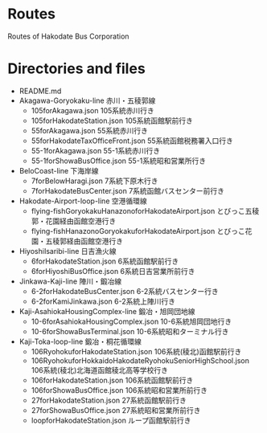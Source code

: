 # Routes
Routes of Hakodate Bus Corporation

# Directories and files
+ README.md
+ Akagawa-Goryokaku-line 赤川・五稜郭線
  - 105forAkagawa.json 105系統赤川行き
  - 105forHakodateStation.json 105系統函館駅前行き
  - 55forAkagawa.json 55系統赤川行き
  - 55forHakodateTaxOfficeFront.json 55系統函館税務署入口行き
  - 55-1forAkagawa.json 55-1系統赤川行き
  - 55-1forShowaBusOffice.json 55-1系統昭和営業所行き
+ BeloCoast-line 下海岸線
  - 7forBelowHaragi.json 7系統下原木行き
  - 7forHakodateBusCenter.json 7系統函館バスセンター前行き
+ Hakodate-Airport-loop-line 空港循環線
  - flying-fishGoryokakuHanazonoforHakodateAirport.json とびっこ五稜郭・花園経由函館空港行き
  - flying-fishHanazonoGoryokakuforHakodateAirport.json とびっこ花園・五稜郭経由函館空港行き
+ HiyoshiIsaribi-line 日吉漁火線
  - 6forHakodateStation.json 6系統函館駅前行き
  - 6forHiyoshiBusOffice.json 6系統日吉営業所前行き
+ Jinkawa-Kaji-line 陣川・鍛冶線
  - 6-2forHakodateBusCenter.json 6-2系統バスセンター行き
  - 6-2forKamiJinkawa.json 6-2系統上陣川行き
+ Kaji-AsahiokaHousingComplex-line 鍛冶・旭岡団地線
  - 10-6forAsahiokaHousingComplex.json 10-6系統旭岡団地行き
  - 10-6forShowaBusTerminal.json 10-6系統昭和ターミナル行き
+ Kaji-Toka-loop-line 鍛冶・桐花循環線
  - 106RyohokuforHakodateStation.json 106系統(稜北)函館駅前行き
  - 106RyohokuforHokkaidoHakodateRyohokuSeniorHighSchool.json 106系統(稜北)北海道函館稜北高等学校行き
  - 106forHakodateStation.json 106系統函館駅前行き
  - 106forShowaBusOffice.json 106系統昭和営業所前行き
  - 27forHakodateStation.json 27系統函館駅前行き
  - 27forShowaBusOffice.json 27系統昭和営業所前行き
  - loopforHakodateStation.json ループ函館駅前行き
